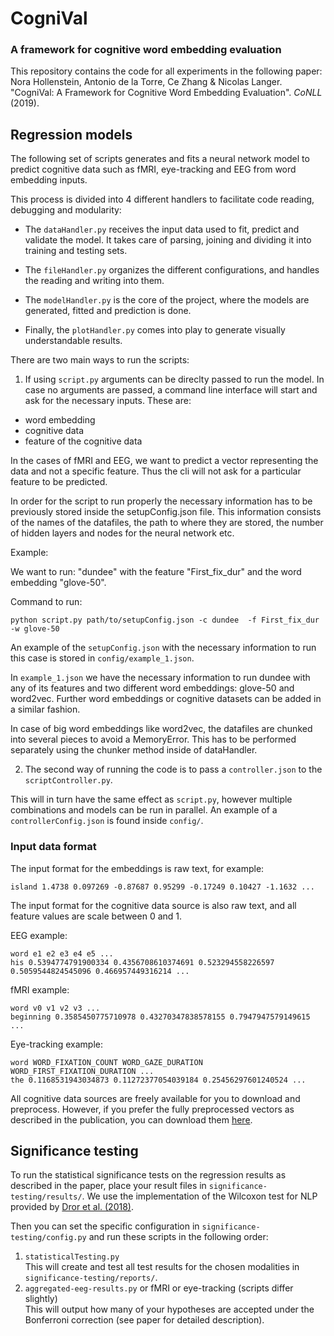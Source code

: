 # CogniVal
### A framework for cognitive word embedding evaluation

This repository contains the code for all experiments in the following paper:  
Nora Hollenstein, Antonio de la Torre, Ce Zhang & Nicolas Langer. "CogniVal: A Framework for Cognitive Word Embedding Evaluation". _CoNLL_ (2019).


## Regression models

The following set of scripts generates and fits a neural network model to predict cognitive data such as fMRI, eye-tracking 
and EEG from word embedding inputs.

This process is divided into 4 different handlers to facilitate code reading, debugging and modularity:

- The ``dataHandler.py`` receives the input data used to fit, predict and validate the model. It takes care of parsing, joining and dividing it into training and
testing sets.

- The ``fileHandler.py`` organizes the different configurations, and handles the reading and writing into them. 

- The ``modelHandler.py`` is the core of the project, where the models are generated, fitted and prediction is done.

- Finally, the ``plotHandler.py`` comes into play to generate visually understandable results.


There are two main ways to run the scripts:

1. If using ``script.py`` arguments can be direclty passed to run the model.
 In case no arguments are passed, a command line interface will start and ask for the necessary inputs. These are:
- word embedding
- cognitive data
- feature of the cognitive data

In the cases of fMRI and EEG, we want to predict a vector representing the data and not a specific feature. Thus the cli will 
not ask for a particular feature to be predicted.    

In order for the script to run properly the necessary information has to be previously stored inside the setupConfig.json 
file. This information consists of the names of the datafiles, the path to where they are stored, the number of hidden layers and nodes for the neural network
etc.

Example:

We want to run: "dundee" with the feature "First_fix_dur" and the word embedding "glove-50".

Command to run:

``python script.py path/to/setupConfig.json -c dundee  -f First_fix_dur  -w glove-50``

An example of the ``setupConfig.json`` with the necessary information to run this case is stored in ``config/example_1.json``.

In ``example_1.json`` we have the necessary information to run dundee with any of its features and two different word embeddings: glove-50 and word2vec. Further word embeddings 
or cognitive datasets can be added in a similar fashion. 

In case of big word embeddings like word2vec, the datafiles are chunked into several pieces to avoid a MemoryError. This has 
to be performed separately using the chunker method inside of dataHandler.

2. The second way of running the code is to pass a ``controller.json`` to the ``scriptController.py``.

This will in turn have the same effect as ``script.py``, however multiple combinations and models can be run in parallel. An example of
a ``controllerConfig.json`` is found inside ``config/``.

### Input data format

The input format for the embeddings is raw text, for example:

`island 1.4738 0.097269 -0.87687 0.95299 -0.17249 0.10427 -1.1632 ...`

The input format for the cognitive data source is also raw text, and all feature values are scale between 0 and 1.

EEG example:

``word e1 e2 e3 e4 e5 ...``  
``his 0.5394774791900334 0.4356708610374691 0.523294558226597 0.5059544824545096 0.466957449316214 ...``

fMRI example:

``word v0 v1 v2 v3 ...``  
``beginning 0.3585450775710978 0.43270347838578155 0.7947947579149615 ...``

Eye-tracking example:

``word WORD_FIXATION_COUNT WORD_GAZE_DURATION WORD_FIRST_FIXATION_DURATION ...``  
``the 0.1168531943034873 0.11272377054039184 0.25456297601240524 ...`` 

All cognitive data sources are freely available for you to download and preprocess. However, if you prefer the fully preprocessed vectors as described in the publication, you can download them [here](https://drive.google.com/open?id=1pWwIiCdB2snIkgJbD1knPQ6akTPW_kx0).

## Significance testing

To run the statistical significance tests on the regression results as described in the paper, place your result files in `significance-testing/results/`.
We use the implementation of the Wilcoxon test for NLP provided by [Dror et al. (2018)](https://github.com/rtmdrr/testSignificanceNLP).

Then you can set the specific configuration in `significance-testing/config.py` and run these scripts in the following order:
1. `statisticalTesting.py`  
This will create and test all test results for the chosen modalities in `significance-testing/reports/`.
2. `aggregated-eeg-results.py` or fMRI or eye-tracking (scripts differ slightly)  
This will output how many of your hypotheses are accepted under the Bonferroni correction (see paper for detailed description).


